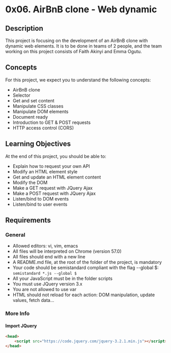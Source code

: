 # 0x06. AirBnB clone - Web dynamic

## Description
This project is focusing on the development of an AirBnB clone with dynamic web elements. It is to be done in teams of 2 people, and the team working on this project consists of Faith Akinyi and Emma Ogutu. 

## Concepts
For this project, we expect you to understand the following concepts:
- AirBnB clone
- Selector
- Get and set content
- Manipulate CSS classes
- Manipulate DOM elements
- Document ready
- Introduction to GET & POST requests
- HTTP access control (CORS)

## Learning Objectives
At the end of this project, you should be able to:
- Explain how to request your own API
- Modify an HTML element style
- Get and update an HTML element content
- Modify the DOM
- Make a GET request with JQuery Ajax
- Make a POST request with JQuery Ajax
- Listen/bind to DOM events
- Listen/bind to user events

## Requirements
### General
- Allowed editors: vi, vim, emacs
- All files will be interpreted on Chrome (version 57.0)
- All files should end with a new line
- A README.md file, at the root of the folder of the project, is mandatory
- Your code should be semistandard compliant with the flag --global $: `semistandard *.js --global $`
- All your JavaScript must be in the folder scripts
- You must use JQuery version 3.x
- You are not allowed to use var
- HTML should not reload for each action: DOM manipulation, update values, fetch data…

### More Info
#### Import JQuery
```html
<head>
    <script src="https://code.jquery.com/jquery-3.2.1.min.js"></script>
</head>
